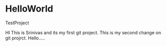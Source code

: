 # HelloWorld
TestProject

HI This is Srinivas and its my first git project.
This is my second change on git projrct.
Hello.....
